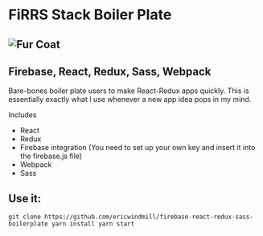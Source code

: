 # FiRRS Stack Boiler Plate 
![Fur Coat](http://res.cloudinary.com/ericwindmill/image/upload/v1498678217/portfolio_site/Woman_in_Fur_Coat_1.png)
---
## Firebase, React, Redux, Sass, Webpack


Bare-bones boiler plate users to make React-Redux apps quickly. This is essentially exactly what I use whenever a new app idea pops in my mind.

Includes
- React
- Redux
- Firebase integration (You need to set up your own key and insert it into the firebase.js file)
- Webpack
- Sass 

## Use it:
`
git clone https://github.com/ericwindmill/firebase-react-redux-sass-boilerplate
yarn install
yarn start
`


